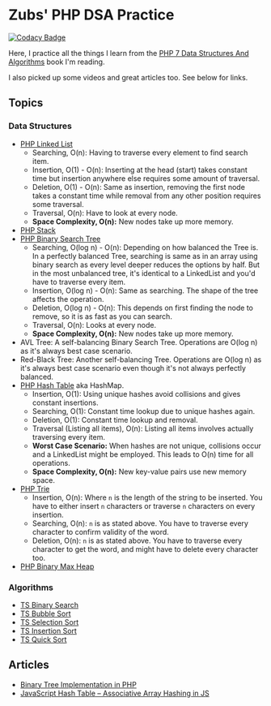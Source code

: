 # Zubs' PHP DSA Practice

[![Codacy Badge](https://app.codacy.com/project/badge/Grade/ebb131dc82424ed3b5edcc76c0b8268f)](https://app.codacy.com/gh/Zubs/DSA-Practice/dashboard?utm_source=gh&utm_medium=referral&utm_content=&utm_campaign=Badge_grade)

Here, I practice all the things I learn from the [PHP 7 Data Structures And Algorithms]() book I'm reading.

I also picked up some videos and great articles too. See below for links.

## Topics
### Data Structures
* [PHP Linked List](./php/src/LinkedList)
  * Searching, O(n): Having to traverse every element to find search item.
  * Insertion, O(1) - O(n): Inserting at the head (start) takes constant time but insertion anywhere else requires some amount of traversal.
  * Deletion, O(1) - O(n): Same as insertion, removing the first node takes a constant time while removal from any other position requires some traversal.
  * Traversal, O(n): Have to look at every node.
  * <b>Space Complexity, O(n):</b> New nodes take up more memory.
* [PHP Stack](./php/src/Stack)
* [PHP Binary Search Tree](./php/src/BinarySearchTree)
  * Searching, O(log n) - O(n): Depending on how balanced the Tree is. In a perfectly balanced Tree, searching is same as in an array using binary search as every level deeper reduces the options by half. But in the most unbalanced tree, it's identical to a LinkedList and you'd have to traverse every item.
  * Insertion, O(log n) - O(n): Same as searching. The shape of the tree affects the operation.
  * Deletion, O(log n) - O(n): This depends on first finding the node to remove, so it is as fast as you can search.
  * Traversal, O(n): Looks at every node.
  * <b>Space Complexity, O(n):</b> New nodes take up more memory.
* AVL Tree: A self-balancing Binary Search Tree. Operations are O(log n) as it's always best case scenario.
* Red-Black Tree: Another self-balancing Tree. Operations are O(log n) as it's always best case scenario even though it's not always perfectly balanced.
* [PHP Hash Table](./php/src/HashTable) aka HashMap.
  * Insertion, O(1): Using unique hashes avoid collisions and gives constant insertions.
  * Searching, O(1): Constant time lookup due to unique hashes again.
  * Deletion, O(1): Constant time lookup and removal.
  * Traversal (Listing all items), O(n): Listing all items involves actually traversing every item.
  * <b>Worst Case Scenario:</b> When hashes are not unique, collisions occur and a LinkedList might be employed. This leads to O(n) time for all operations.
  * <b>Space Complexity, O(n):</b> New key-value pairs use new memory space.
* [PHP Trie](./php/src/Trie)
  * Insertion, O(n): Where `n` is the length of the string to be inserted. You have to either insert `n` characters or traverse `n` characters on every insertion.
  * Searching, O(n): `n` is as stated above. You have to traverse every character to confirm validity of the word.
  * Deletion, O(n): `n` is as stated above. You have to traverse every character to get the word, and might have to delete every character too.
* [PHP Binary Max Heap](./php/src/BinaryMaxHeap)

### Algorithms
* [TS Binary Search](./ts/src/Array/BinarySearch.ts)
* [TS Bubble Sort](./ts/src/Array/BubbleSort.ts)
* [TS Selection Sort](./ts/src/Array/SelectionSort.ts)
* [TS Insertion Sort](./ts/src/Array/InsertionSort.ts)
* [TS Quick Sort](./ts/src/Array/QuickSort.ts)

## Articles
* [Binary Tree Implementation in PHP](https://medium.com/the-andela-way/binary-tree-implementation-in-php-e12df09d046f)
* [JavaScript Hash Table – Associative Array Hashing in JS](https://www.freecodecamp.org/news/javascript-hash-table-associative-array-hashing-in-js/)
